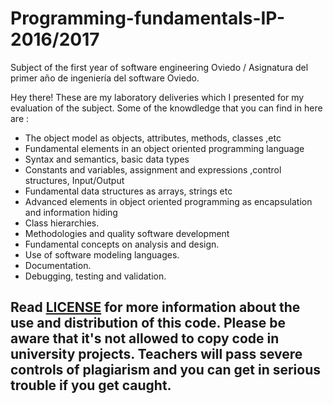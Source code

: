 # Programming-fundamentals-IP-2016/2017
Subject of the first year of software engineering Oviedo / Asignatura del primer año de ingeniería del software Oviedo.


Hey there!
These are my laboratory deliveries which I presented for my evaluation of the subject. 
Some of the knowdledge that you can find in here are : 

- The object model as objects, attributes, methods, classes ,etc
- Fundamental elements in an object oriented programming language
- Syntax and semantics, basic data types
- Constants and variables, assignment and expressions ,control structures, Input/Output
- Fundamental data structures as arrays, strings etc
- Advanced elements in object oriented programming as encapsulation and information hiding
- Class hierarchies.
- Methodologies and quality software development
- Fundamental concepts on analysis and design.
- Use of software modeling languages.
- Documentation.
- Debugging, testing and validation.


## __**Read [LICENSE](https://github.com/Niobe93/Programming-fundamentals-IP-2016-2017/blob/master/LICENSE) for more information about the use and distribution of this code. Please be aware that it's not allowed to copy code in university projects. Teachers will pass severe controls of plagiarism and you can get in serious trouble if you get caught.**__
